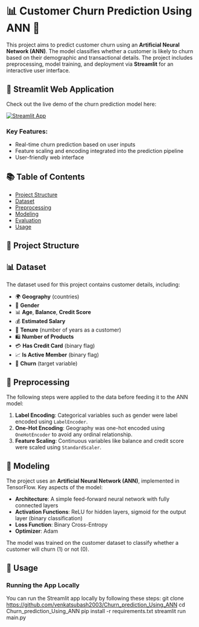 # 📊 Customer Churn Prediction Using ANN 🤖

This project aims to predict customer churn using an **Artificial Neural Network (ANN)**. The model classifies whether a customer is likely to churn based on their demographic and transactional details. The project includes preprocessing, model training, and deployment via **Streamlit** for an interactive user interface.

## 🚀 Streamlit Web Application

Check out the live demo of the churn prediction model here:

[![Streamlit App](https://static.streamlit.io/badges/streamlit_badge_black_white.svg)](https://github.com/venkatsubash2003/Churn_prediction_Using_ANN)

### Key Features:
- Real-time churn prediction based on user inputs
- Feature scaling and encoding integrated into the prediction pipeline
- User-friendly web interface

## 📚 Table of Contents
- [Project Structure](#-project-structure)
- [Dataset](#-dataset)
- [Preprocessing](#-preprocessing)
- [Modeling](#-modeling)
- [Evaluation](#-evaluation)
- [Usage](#-usage)

## 📂 Project Structure




## 📊 Dataset

The dataset used for this project contains customer details, including:

- 🌍 **Geography** (countries)
- 👥 **Gender**
- 📊 **Age**, **Balance**, **Credit Score**
- 💰 **Estimated Salary**
- 📅 **Tenure** (number of years as a customer)
- 🛍️ **Number of Products**
- 💳 **Has Credit Card** (binary flag)
- 📈 **Is Active Member** (binary flag)
- 🔄 **Churn** (target variable)

## 🧹 Preprocessing

The following steps were applied to the data before feeding it to the ANN model:

1. **Label Encoding**: Categorical variables such as gender were label encoded using `LabelEncoder`.
2. **One-Hot Encoding**: Geography was one-hot encoded using `OneHotEncoder` to avoid any ordinal relationship.
3. **Feature Scaling**: Continuous variables like balance and credit score were scaled using `StandardScaler`.

## 🤖 Modeling

The project uses an **Artificial Neural Network (ANN)**, implemented in TensorFlow. Key aspects of the model:

- **Architecture**: A simple feed-forward neural network with fully connected layers
- **Activation Functions**: ReLU for hidden layers, sigmoid for the output layer (binary classification)
- **Loss Function**: Binary Cross-Entropy
- **Optimizer**: Adam

The model was trained on the customer dataset to classify whether a customer will churn (1) or not (0).

## 🚀 Usage

### Running the App Locally

You can run the Streamlit app locally by following these steps:
git clone https://github.com/venkatsubash2003/Churn_prediction_Using_ANN
cd Churn_prediction_Using_ANN
pip install -r requirements.txt
streamlit run main.py

